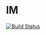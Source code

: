 # IM
[![Build Status](https://travis-ci.org/yuanrw/IM.svg?branch=master)](https://travis-ci.org/yuanrw/IM)